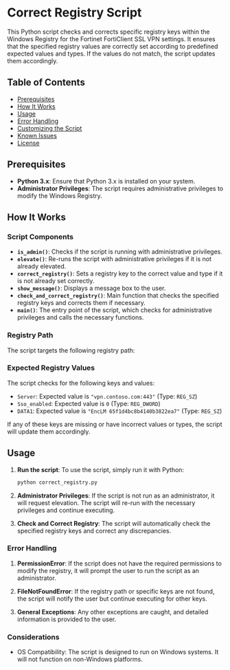 # Correct Registry Script

This Python script checks and corrects specific registry keys within the Windows Registry for the Fortinet FortiClient SSL VPN settings. It ensures that the specified registry values are correctly set according to predefined expected values and types. If the values do not match, the script updates them accordingly.

## Table of Contents

- [Prerequisites](#prerequisites)
- [How It Works](#how-it-works)
- [Usage](#usage)
- [Error Handling](#error-handling)
- [Customizing the Script](#customizing-the-script)
- [Known Issues](#known-issues)
- [License](#license)

## Prerequisites

- **Python 3.x**: Ensure that Python 3.x is installed on your system.
- **Administrator Privileges**: The script requires administrative privileges to modify the Windows Registry.

## How It Works

### Script Components

- **`is_admin()`**: Checks if the script is running with administrative privileges.
- **`elevate()`**: Re-runs the script with administrative privileges if it is not already elevated.
- **`correct_registry()`**: Sets a registry key to the correct value and type if it is not already set correctly.
- **`show_message()`**: Displays a message box to the user.
- **`check_and_correct_registry()`**: Main function that checks the specified registry keys and corrects them if necessary.
- **`main()`**: The entry point of the script, which checks for administrative privileges and calls the necessary functions.

### Registry Path

The script targets the following registry path:


### Expected Registry Values

The script checks for the following keys and values:

- `Server`: Expected value is `"vpn.contoso.com:443"` (Type: `REG_SZ`)
- `Sso_enabled`: Expected value is `0` (Type: `REG_DWORD`)
- `DATA1`: Expected value is `"EncLM 65f1d4bc8b4140b3822ea7"` (Type: `REG_SZ`)

If any of these keys are missing or have incorrect values or types, the script will update them accordingly.

## Usage

1. **Run the script**: To use the script, simply run it with Python:
   ```bash
   python correct_registry.py

2. **Administrator Privileges**: If the script is not run as an administrator, it will request elevation. The script will re-run with the necessary privileges and continue executing.

3. **Check and Correct Registry**: The script will automatically check the specified registry keys and correct any discrepancies.

### Error Handling

1. **PermissionError**: If the script does not have the required permissions to modify the registry, it will prompt the user to run the script as an administrator.

2. **FileNotFoundError**: If the registry path or specific keys are not found, the script will notify the user but continue executing for other keys.

3. **General Exceptions**: Any other exceptions are caught, and detailed information is provided to the user.

### Considerations 

- OS Compatibility: The script is designed to run on Windows systems. It will not function on non-Windows platforms.